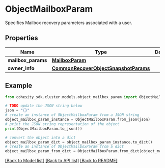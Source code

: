 # ObjectMailboxParam

Specifies Mailbox recovery parameters associated with a user.

## Properties

Name | Type | Description | Notes
------------ | ------------- | ------------- | -------------
**mailbox_params** | [**MailboxParam**](MailboxParam.md) |  | 
**owner_info** | [**CommonRecoverObjectSnapshotParams**](CommonRecoverObjectSnapshotParams.md) |  | 

## Example

```python
from cohesity_sdk.cluster.models.object_mailbox_param import ObjectMailboxParam

# TODO update the JSON string below
json = "{}"
# create an instance of ObjectMailboxParam from a JSON string
object_mailbox_param_instance = ObjectMailboxParam.from_json(json)
# print the JSON string representation of the object
print(ObjectMailboxParam.to_json())

# convert the object into a dict
object_mailbox_param_dict = object_mailbox_param_instance.to_dict()
# create an instance of ObjectMailboxParam from a dict
object_mailbox_param_from_dict = ObjectMailboxParam.from_dict(object_mailbox_param_dict)
```
[[Back to Model list]](../README.md#documentation-for-models) [[Back to API list]](../README.md#documentation-for-api-endpoints) [[Back to README]](../README.md)


